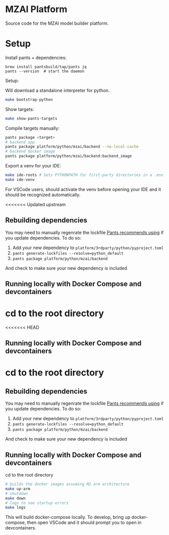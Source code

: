 # MZAI Platform

Source code for the MZAI model builder platform.


# Setup 

Install pants + dependencies:

```shell
brew install pantsbuild/tap/pants jq
pants --version  # start the daemon
```

Setup:

Will download a standalone interpreter for python.
```bash
make bootstrap-python
```

Show targets:

```bash
make show-pants-targets
```

Compile targets manually:

```bash
pants package <target>
# backend app
pants package platform/python/mzai/backend --no-local-cache
# backend docker image
pants package platform/python/mzai/backend:backend_image
```

Export a venv for your IDE:

```bash
make ide-roots # Sets PYTHONPATH for first-party directories in a .env file
make ide-venv
```

For VSCode users, should activate the venv before opening your IDE
and it should be recognized automatically.

<<<<<<< Updated upstream

## Rebuilding dependencies

You may need to manually regenrate the lockfile [Pants recommends using](https://www.pantsbuild.org/2.21/docs/python/overview/lockfiles) if you update dependencies. 
To do so: 

1. Add your new dependency to `platform/3rdparty/python/pyproject.toml` 
2. `pants generate-lockfiles --resolve=python_default`
3. `pants package platform/python/mzai/backend`

And check to make sure your new dependency is included


## Running locally with Docker Compose and devcontainers

cd to the root directory
=======
<<<<<<< HEAD
## Running locally with Docker Compose and devcontainers

cd to the root directory 
=======
## Rebuilding dependencies

You may need to manually regenrate the lockfile [Pants recommends using](https://www.pantsbuild.org/2.21/docs/python/overview/lockfiles) if you update dependencies. 
To do so: 

1. Add your new dependency to `platform/3rdparty/python/pyproject.toml` 
2. `pants generate-lockfiles --resolve=python_default`
3. `pants package platform/python/mzai/backend`

And check to make sure your new dependency is included


## Running locally with Docker Compose and devcontainers

cd to the root directory

```bash
# builds the docker images assuming M2 arm architecture
make up-arm 
# shutdown
make down 
# logs to see startup errors
make logs
```
This will build docker-compose locally. To develop, bring up docker-compose, then open VSCode and it should prompt you to open in devcontainers. 
